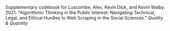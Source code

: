 Supplementary codebook for Luscombe, Alex, Kevin Dick, and Kevin Walby. 2021. "Algorithmic Thinking in the Public Interest: Navigating Technical, Legal, and Ethical Hurdles to Web Scraping in the Social Sciences." *Quality & Quantity*
